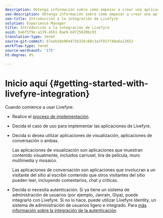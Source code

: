 ```yaml
---
description: Obtenga información sobre cómo empezar a crear una aplicación de Livefyre totalmente funcional. Cree esa aplicación para gestionar la autenticación básica, el uso compartido en redes sociales y el seguimiento de eventos.
seo-description: Obtenga información sobre cómo empezar a crear una aplicación de Livefyre totalmente funcional. Cree esa aplicación para gestionar la autenticación básica, el uso compartido en redes sociales y el seguimiento de eventos.
seo-title: Introducción a la integración de Livefyre
solution: Experience Manager
title: Introducción a la integración de Livefyre
uuid: babf5f9e-a139-45b1-8ae9-bd725820bc93
translation-type: tm+mt
source-git-commit: 67aeb3de964473b326c88c3a3f81ff48a6a12652
workflow-type: tm+mt
source-wordcount: '175'
ht-degree: 0%

---
```



# Inicio aquí {#getting-started-with-livefyre-integration}

Cuando comience a usar Livefyre:

* Realice el [proceso de implementación](../c-getting-started/c-implementation-process/c-implementation-process.md#c_implementation_process).
* Decida el caso de uso para implementar las aplicaciones de Livefyre.
* Decida si desea utilizar aplicaciones de visualización, aplicaciones de conversación o ambas.

   Las aplicaciones de visualización son aplicaciones que muestran contenido visualmente, incluidos carrusel, tira de película, muro multimedia y mosaico.

   Las aplicaciones de conversación son aplicaciones que involucran a un visitante del sitio al escribir contenido que otros visitantes del sitio pueden leer, incluyendo comentarios, chat y críticas.

* Decida si necesita autenticación. Si ya tiene un sistema de administración de usuarios (por ejemplo, Janrain, Giya), puede integrarlo con Livefyre. Si no lo hace, puede utilizar Livefyre Identity, un sistema de administración de usuarios ligero e integrado. Para [más información sobre la integración de la autenticación](../t-about-identity-integration/t-about-identity-integration.md#t_about_identity_integration).

